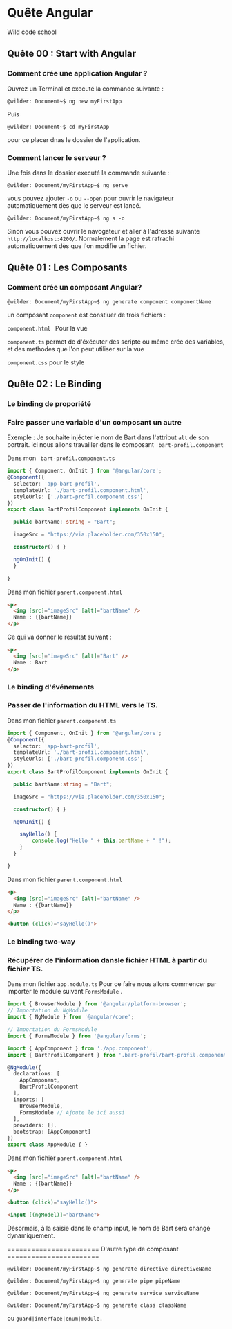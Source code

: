 # Quête Angular 
Wild code school

## Quête 00 : Start with Angular 
### Comment crée une application Angular ?
Ouvrez un Terminal et executé la commande suivante :

```console
@wilder: Document~$ ng new myFirstApp
```
Puis 
```console
@wilder: Document~$ cd myFirstApp
```
pour ce placer dnas le dossier de l'application.

### Comment lancer le serveur ?
Une fois dans le dossier executé la commande suivante :

```console
@wilder: Document/myFirstApp~$ ng serve
```
vous pouvez ajouter  `-o` ou `--open` pour ouvrir le navigateur automatiquement dès que le serveur est lancé.
```console
@wilder: Document/myFirstApp~$ ng s -o
```
Sinon vous pouvez ouvrir le navogateur et aller à l'adresse suivante `http://localhost:4200/`. 
Normalement la page est rafrachi automatiquement dès que l'on modifie un fichier.

## Quête 01 : Les Composants
### Comment crée un composant Angular?

```console
@wilder: Document/myFirstApp~$ ng generate component componentName
```
un composant `component`  est constiuer de trois fichiers :

`component.html ` Pour la vue 

`component.ts`  permet de d'éxécuter des scripte ou même crée des variables,
et des methodes que l'on peut utiliser sur la vue  

`component.css` pour le style 

## Quête 02 : Le Binding 
### Le binding de proporiété
### Faire passer une variable d'un composant un autre
Exemple :
	Je souhaite injécter le nom de Bart dans l'attribut  `alt` de son portrait.
	ici nous allons travailler dans le composant ` bart-profil.component` 

Dans mon ` bart-profil.component.ts` 
```ts
import { Component, OnInit } from '@angular/core';
@Component({
  selector: 'app-bart-profil',
  templateUrl: './bart-profil.component.html',
  styleUrls: ['./bart-profil.component.css']
})
export class BartProfilComponent implements OnInit {

  public bartName: string = "Bart";

  imageSrc = "https://via.placeholder.com/350x150";

  constructor() { }

  ngOnInit() {
  }

}
```
Dans mon fichier `parent.component.html` 
```html 
<p>
  <img [src]="imageSrc" [alt]="bartName" />
  Name : {{bartName}} 
</p>
```
Ce qui va donner le resultat suivant : 
```html 
<p>
  <img [src]="imageSrc" [alt]="Bart" />
  Name : Bart
</p>
```

### Le binding d'événements
### Passer de l'information du HTML vers le TS.
Dans mon fichier `parent.component.ts` 
```ts
import { Component, OnInit } from '@angular/core';
@Component({
  selector: 'app-bart-profil',
  templateUrl: './bart-profil.component.html',
  styleUrls: ['./bart-profil.component.css']
})
export class BartProfilComponent implements OnInit {

  public bartName:string = "Bart";

  imageSrc = "https://via.placeholder.com/350x150";

  constructor() { }

  ngOnInit() {

  	sayHello() {
    	console.log("Hello " + this.bartName + " !");
  	}
  }

} 
```
Dans mon fichier `parent.component.html` 
```html 
<p>
  <img [src]="imageSrc" [alt]="bartName" />
  Name : {{bartName}} 
</p>

<button (click)="sayHello()">
```
### Le binding two-way
### Récupérer de l'information dansle fichier HTML à partir du fichier TS.
Dans mon fichier `app.module.ts`
Pour ce faire nous allons commencer par importer le module suivant `FormsModule` .
```ts
import { BrowserModule } from '@angular/platform-browser';
// Importation du NgModule
import { NgModule } from '@angular/core';

// Importation du FormsModule
import { FormsModule } from '@angular/forms';

import { AppComponent } from './app.component';
import { BartProfilComponent } from '.bart-profil/bart-profil.component';

@NgModule({
  declarations: [
    AppComponent,
    BartProfilComponent
  ],
  imports: [
    BrowserModule,
    FormsModule // Ajoute le ici aussi 
  ],
  providers: [],
  bootstrap: [AppComponent]
})
export class AppModule { }
```

Dans mon fichier `parent.component.html` 
```html 
<p>
  <img [src]="imageSrc" [alt]="bartName" />
  Name : {{bartName}} 
</p>

<button (click)="sayHello()">

<input [(ngModel)]="bartName">
```
Désormais, à la saisie dans le champ input, le nom de Bart sera changé dynamiquement.

======================= D'autre type de composant =======================
 

```console
@wilder: Document/myFirstApp~$ ng generate directive directiveName
```

```console
@wilder: Document/myFirstApp~$ ng generate pipe pipeName
```

```console
@wilder: Document/myFirstApp~$ ng generate service serviceName
```

```console
@wilder: Document/myFirstApp~$ ng generate class className
```
ou  `guard|interface|enum|module.`